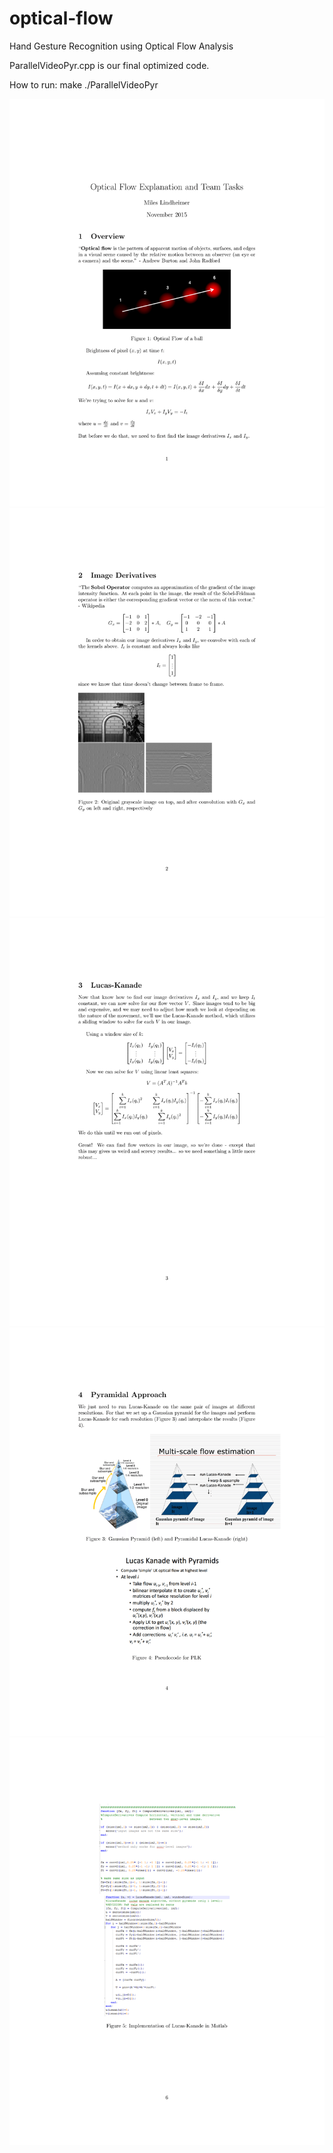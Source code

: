 # optical-flow
Hand Gesture Recognition using Optical Flow Analysis

ParallelVideoPyr.cpp is our final optimized code.

How to run:
make
./ParallelVideoPyr




<img src="https://github.com/mileslindheimer/optical-flow/blob/master/docs/optical_flow_explanation-1.png" />
<img src="https://github.com/mileslindheimer/optical-flow/blob/master/docs/optical_flow_explanation-2.png" />
<img src="https://github.com/mileslindheimer/optical-flow/blob/master/docs/optical_flow_explanation-3.png" />
<img src="https://github.com/mileslindheimer/optical-flow/blob/master/docs/optical_flow_explanation-4.png" />
<img src="https://github.com/mileslindheimer/optical-flow/blob/master/docs/optical_flow_explanation-5.png" />
